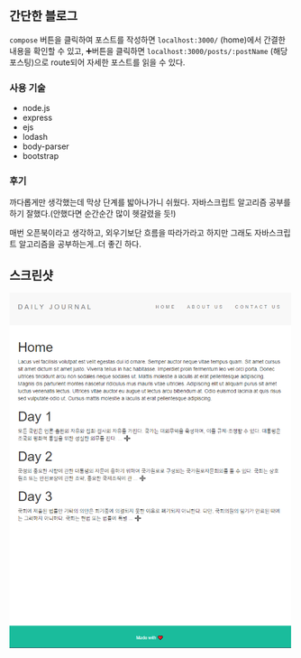 ## 간단한 블로그

`compose` 버튼을 클릭하여 포스트를 작성하면
`localhost:3000/` (home)에서 간결한 내용을 확인할 수 있고,
➕버튼을 클릭하면
`localhost:3000/posts/:postName` (해당 포스팅)으로 route되어 자세한 포스트를 읽을 수 있다.

### 사용 기술

- node.js
- express
- ejs
- lodash
- body-parser
- bootstrap

### 후기

까다롭게만 생각했는데 막상 단계를 밟아나가니 쉬웠다.
자바스크립트 알고리즘 공부를 하기 잘했다.(안했다면 순간순간 많이 헷갈렸을 듯!)

매번 오픈북이라고 생각하고, 외우기보단 흐름을 따라가라고 하지만
그래도 자바스크립트 알고리즘을 공부하는게..더 좋긴 하다.


**스크린샷**
---
<img width='500' src='https://github.com/mochapoke/blog_website/blob/master/images/journal.PNG'>
